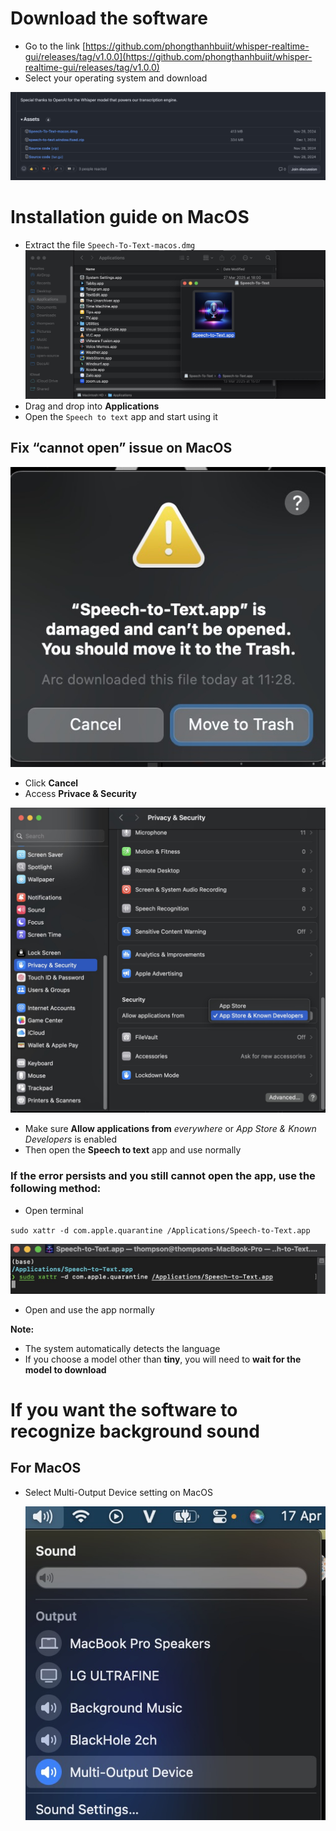 # Download the software

- Go to the link [https://github.com/phongthanhbuiit/whisper-realtime-gui/releases/tag/v1.0.0](https://github.com/phongthanhbuiit/whisper-realtime-gui/releases/tag/v1.0.0)
- Select your operating system and download

![Download Screenshot](imgs/1.jpg)

# Installation guide on MacOS

- Extract the file `Speech-To-Text-macos.dmg`  
   ![Installation Screenshot](imgs/2.jpg)
- Drag and drop into **Applications**
- Open the `Speech to text` app and start using it

## Fix “cannot open” issue on MacOS

![Cannot Open Error](imgs/3.jpg)

- Click **Cancel**
- Access **Privace & Security**

![Privacy & Security Settings](imgs/4.jpg)

- Make sure **Allow applications from** _everywhere_ or _App Store & Known Developers_ is enabled
- Then open the **Speech to text** app and use normally

### If the error persists and you still cannot open the app, use the following method:

- Open terminal

`sudo xattr -d com.apple.quarantine /Applications/Speech-to-Text.app`

![Terminal Command](imgs/5.jpg)

- Open and use the app normally

**Note:**

- The system automatically detects the language
- If you choose a model other than **tiny**, you will need to **wait for the model to download**

# If you want the software to recognize background sound

## For MacOS

- Select Multi-Output Device setting on MacOS

  ![Multi-Output Device Setting](imgs/6.jpg)

